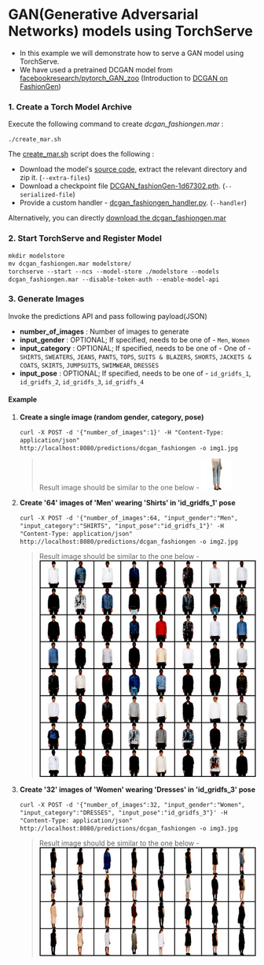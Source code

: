 # GAN(Generative Adversarial Networks) models using TorchServe
- In this example we will demonstrate how to serve a GAN model using TorchServe.
- We have used a pretrained DCGAN model from [facebookresearch/pytorch_GAN_zoo](https://github.com/facebookresearch/pytorch_GAN_zoo)
  (Introduction to [DCGAN on FashionGen](https://pytorch.org/hub/facebookresearch_pytorch-gan-zoo_dcgan/))

### 1. Create a Torch Model Archive
Execute the following command to create _dcgan_fashiongen.mar_ :
```
./create_mar.sh
```
The [create_mar.sh](create_mar.sh) script does the following :
- Download the model's [source code](https://github.com/facebookresearch/pytorch_GAN_zoo/tree/b75dee40918caabb4fe7ec561522717bf096a8cb/models), extract the relevant directory and zip it. (`--extra-files`)
- Download a checkpoint file [DCGAN_fashionGen-1d67302.pth](https://dl.fbaipublicfiles.com/gan_zoo/DCGAN_fashionGen-1d67302.pth).  (`--serialized-file`)
- Provide a custom handler - [dcgan_fashiongen_handler.py](dcgan_fashiongen_handler.py). (`--handler`)

Alternatively, you can directly [download the dcgan_fashiongen.mar](https://torchserve.s3.amazonaws.com/mar_files/dcgan_fashiongen.mar)

### 2. Start TorchServe and Register Model
```
mkdir modelstore
mv dcgan_fashiongen.mar modelstore/
torchserve --start --ncs --model-store ./modelstore --models dcgan_fashiongen.mar --disable-token-auth --enable-model-api
```

### 3. Generate Images
Invoke the predictions API and pass following payload(JSON)
- **number_of_images** :  Number of images to generate
- **input_gender** : OPTIONAL; If specified, needs to be one of - `Men`, `Women`
- **input_category** : OPTIONAL; If specified, needs to be one of - One of - `SHIRTS`, `SWEATERS`, `JEANS`, `PANTS`, `TOPS`, `SUITS & BLAZERS`, `SHORTS`, `JACKETS & COATS`, `SKIRTS`, `JUMPSUITS`, `SWIMWEAR`, `DRESSES`
- **input_pose** : OPTIONAL; If specified, needs to be one of - `id_gridfs_1`, `id_gridfs_2`, `id_gridfs_3`, `id_gridfs_4`

#### Example
1. **Create a single image (random gender, category, pose)**
   ```
   curl -X POST -d '{"number_of_images":1}' -H "Content-Type: application/json" http://localhost:8080/predictions/dcgan_fashiongen -o img1.jpg
   ```
   > Result image should be similar to the one below -
   > ![Sample Image 1](sample-output/img1.jpg)

2. **Create '64' images of 'Men' wearing 'Shirts' in 'id_gridfs_1' pose**
   ```
   curl -X POST -d '{"number_of_images":64, "input_gender":"Men", "input_category":"SHIRTS", "input_pose":"id_gridfs_1"}' -H "Content-Type: application/json" http://localhost:8080/predictions/dcgan_fashiongen -o img2.jpg
   ```
   > Result image should be similar to the one below -
   > ![Sample Image 2](sample-output/img2.jpg)

3. **Create '32' images of 'Women' wearing 'Dresses' in 'id_gridfs_3' pose**
   ```
   curl -X POST -d '{"number_of_images":32, "input_gender":"Women", "input_category":"DRESSES", "input_pose":"id_gridfs_3"}' -H "Content-Type: application/json" http://localhost:8080/predictions/dcgan_fashiongen -o img3.jpg
   ```
   > Result image should be similar to the one below -
   > ![Sample Image 3](sample-output/img3.jpg)
